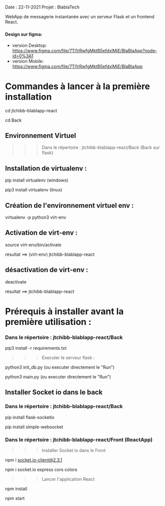 ######
Date : 22-11-2021
Projet : BlablaTech

WebApp de messagerie instantanée avec un serveur Flask et un frontend React.  
#####
#### Design sur figma:
  - version Desktop: https://www.figma.com/file/7Tl1rRwfgMktB5efdxlMjE/BlaBlaApp?node-id=0%3A1
  - version Mobile:  https://www.figma.com/file/7Tl1rRwfgMktB5efdxlMjE/BlaBlaApp


# Commandes à lancer à la première installation

cd jtchibb-blablapp-react

cd Back

## Environnement Virtuel
>>> Dans le répertoire : jtchibb-blablapp-react/Back (Back sur flask)

## Installation de virtualenv :

pip install virtualenv (windows)

pip3 install virtualenv (linux)

## Création de l'environnement virtuel env :
virtualenv -p python3 virt-env
## Activation de virt-env :

source virt-env/bin/activate

résultat ==> (virt-env) jtchibb-blablapp-react

## désactivation de virt-env :

deactivate

résultat ==> jtchibb-blablapp-react

# Prérequis à installer avant la première utilisation :

### Dans le répertoire : jtchibb-blablapp-react/Back

pip3 install -r requirements.txt

>>> Executer le serveur flask :

python3 init_db.py (ou executer directement le "Run")

python3 main.py (ou executer directement le "Run")

## Installer Socket io dans le back
### Dans le répertoire : jtchibb-blablapp-react/Back

pip install flask-socketio

pip install simple-websocket

### Dans le répertoire : jtchibb-blablapp-react/Front (ReactApp)

>>> Installer Socket io dans le Front

npm i socket.io-client@2.3.1

npm i socket.io express cors colors

>>> Lancer l'application React 

npm install

npm start 
